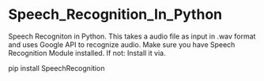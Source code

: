 # Speech_Recognition_In_Python
Speech Recogniton in Python.
This takes a audio file as input in .wav format and uses Google API to recognize audio.
Make sure you have Speech Recognition Module installed.
If not:
Install it via.

pip install SpeechRecognition
